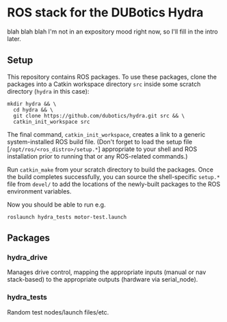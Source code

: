 # ROS stack for the DUBotics Hydra

blah blah blah I'm not in an expository mood right now, so I'll fill in the
intro later.

## Setup

This repository contains ROS packages.  To use these packages, clone the
packages into a Catkin workspace directory `src` inside some scratch directory
(`hydra` in this case):

````shell
mkdir hydra && \
  cd hydra && \
  git clone https://github.com/dubotics/hydra.git src && \
  catkin_init_workspace src
````

The final command, `catkin_init_workspace`, creates a link to a generic
system-installed ROS build file.  (Don't forget to load the setup file
[`/opt/ros/<ros_distro>/setup.*`] appropriate to your shell and ROS
installation prior to running that or any ROS-related commands.)

Run `catkin_make` from your scratch directory to build the packages.  Once the
build completes successfully, you can source the shell-specific `setup.*` file
from `devel/` to add the locations of the newly-built packages to the ROS
environment variables.

Now you should be able to run e.g.

````shell
roslaunch hydra_tests motor-test.launch
````

## Packages

### hydra_drive 

Manages drive control, mapping the appropriate inputs (manual or nav
stack-based) to the appropriate outputs (hardware via serial_node).

### hydra_tests

Random test nodes/launch files/etc.
